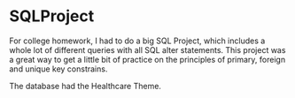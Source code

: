# SQLProject
For college homework, I had to do a big SQL Project, which includes a whole lot of different queries with all SQL alter statements. This project was a great way to get a little bit of practice on the principles of primary, foreign and unique key constrains.

The database had the Healthcare Theme.
